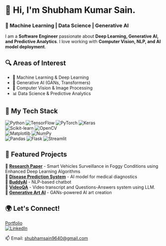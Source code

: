 # 👋 Hi, I'm Shubham Kumar Sain.  
### 🚀 Machine Learning | Data Science | Generative AI  

I am a **Software Engineer** passionate about **Deep Learning, Generative AI, and Predictive Analytics**. I love working with **Computer Vision, NLP, and AI model deployment**.

## 🔍 Areas of Interest  
- 🧠 Machine Learning & Deep Learning  
- 🤖 Generative AI (GANs, Transformers)  
- 🔬 Computer Vision & Image Processing  
- 📊 Data Science & Predictive Analytics  

## 🚀 My Tech Stack  
![Python](https://img.shields.io/badge/Python-3776AB?style=for-the-badge&logo=python&logoColor=white) ![TensorFlow](https://img.shields.io/badge/TensorFlow-FF6F00?style=for-the-badge&logo=tensorflow&logoColor=white)  ![PyTorch](https://img.shields.io/badge/PyTorch-EE4C2C?style=for-the-badge&logo=pytorch&logoColor=white)  ![Keras](https://img.shields.io/badge/Keras-D00000?style=for-the-badge&logo=keras&logoColor=white)  
![Scikit-learn](https://img.shields.io/badge/scikit--learn-F7931E?style=for-the-badge&logo=scikit-learn&logoColor=white)  ![OpenCV](https://img.shields.io/badge/OpenCV-5C3EE8?style=for-the-badge&logo=opencv&logoColor=white)  
![Matplotlib](https://img.shields.io/badge/Matplotlib-0077B5?style=for-the-badge&logo=matplotlib&logoColor=white)  ![NumPy](https://img.shields.io/badge/NumPy-013243?style=for-the-badge&logo=numpy&logoColor=white)  
![Pandas](https://img.shields.io/badge/Pandas-150458?style=for-the-badge&logo=pandas&logoColor=white)  ![Flask](https://img.shields.io/badge/Flask-000000?style=for-the-badge&logo=flask&logoColor=white)  ![Streamlit](https://img.shields.io/badge/Streamlit-FF4B4B?style=for-the-badge&logo=streamlit&logoColor=white)  

## 📌 Featured Projects  
  
🔹 **[Research Paper](https://github.com/shubh637/Dehazer)** - Smart Vehicles Surveillance in Foggy Conditions using Enhanced Deep Learning Algorithms </br>
🔹 **[Disease Prediction System](https://github.com/shubh637/Disease_prediction)** - AI model for medical diagnostics  
🔹 **[BuddyAI](https://github.com/shubh637/BuddyAI)** - NLP-based chatbot  
🔹 **[VideoQA](https://github.com/shubh637/VideoQA-using-LLM)** - Video transcript and Questions-Answers system using LLM. </br>
🔹 **[Generative Art AI](https://github.com/shubh637/Text_to_Image_using_generative-AI)** - GANs-powered AI art creation



## 🌍 Let's Connect!  
[Portfolio]( https://shubh637.github.io/portfolio/)  
[![LinkedIn](https://img.shields.io/badge/LinkedIn-0A66C2?style=for-the-badge&logo=linkedin&logoColor=white)](https://www.linkedin.com/in/shubham-sain-b63882250/)  

📫 Email: shubhamsain9640@gmail.com
